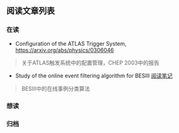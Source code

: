 ## 阅读文章列表

### 在读

* Configuration of the ATLAS Trigger System, https://arxiv.org/abs/physics/0306046
> 关于ATLAS触发系统中的配置管理，CHEP 2003中的报告

* Study of the online event filtering algorithm for BESIII [阅读笔记](beseventfilter.html)
> BESIII中的在线事例分类算法

### 想读

### 归档
